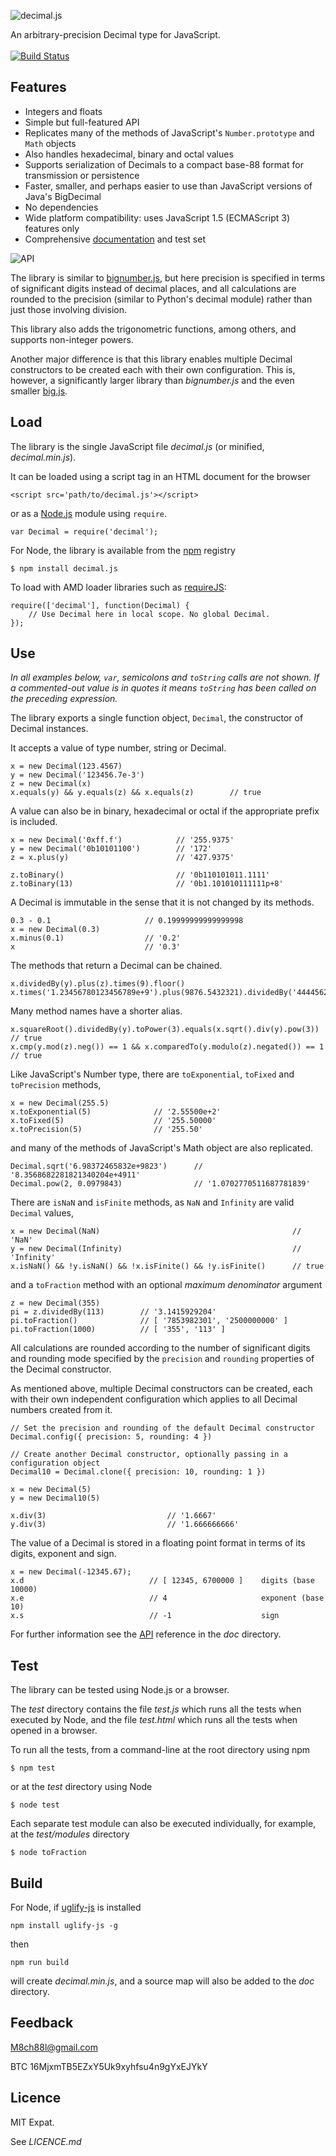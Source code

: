 ![decimal.js](https://raw.githubusercontent.com/MikeMcl/decimal.js/gh-pages/decimaljs.png)

An arbitrary-precision Decimal type for JavaScript.
<br>   
[![Build Status](https://travis-ci.org/MikeMcl/decimal.js.svg)](https://travis-ci.org/MikeMcl/decimal.js)

## Features

  - Integers and floats 
  - Simple but full-featured API
  - Replicates many of the methods of JavaScript's `Number.prototype` and `Math` objects
  - Also handles hexadecimal, binary and octal values
  - Supports serialization of Decimals to a compact base-88 format for transmission or persistence 
  - Faster, smaller, and perhaps easier to use than JavaScript versions of Java's BigDecimal
  - No dependencies
  - Wide platform compatibility: uses JavaScript 1.5 (ECMAScript 3) features only
  - Comprehensive [documentation](http://mikemcl.github.io/decimal.js/) and test set

![API](https://raw.githubusercontent.com/MikeMcl/decimal.js/gh-pages/API.png)

The library is similar to [bignumber.js](https://github.com/MikeMcl/bignumber.js/), but here
precision is specified in terms of significant digits instead of decimal places, and all
calculations are rounded to the precision (similar to Python's decimal module) rather than just
those involving division.

This library also adds the trigonometric functions, among others, and supports non-integer powers.

Another major difference is that this library enables multiple Decimal constructors to be created
 each with their own configuration. This is, however, a significantly larger library than
 *bignumber.js* and the even smaller [big.js](https://github.com/MikeMcl/big.js/).

## Load

The library is the single JavaScript file *decimal.js* (or minified, *decimal.min.js*).

It can be loaded using a script tag in an HTML document for the browser

    <script src='path/to/decimal.js'></script>

or as a [Node.js](http://nodejs.org) module using `require`.

    var Decimal = require('decimal');

For Node, the library is available from the [npm](https://npmjs.org/) registry

    $ npm install decimal.js
    
To load with AMD loader libraries such as [requireJS](http://requirejs.org/):

    require(['decimal'], function(Decimal) {
        // Use Decimal here in local scope. No global Decimal.
    });

## Use

*In all examples below, `var`, semicolons and `toString` calls are not shown.
If a commented-out value is in quotes it means `toString` has been called on the preceding expression.*

The library exports a single function object, `Decimal`, the constructor of Decimal instances.

It accepts a value of type number, string or Decimal.

    x = new Decimal(123.4567)
    y = new Decimal('123456.7e-3')
    z = new Decimal(x)
    x.equals(y) && y.equals(z) && x.equals(z)        // true

A value can also be in binary, hexadecimal or octal if the appropriate prefix is included.

    x = new Decimal('0xff.f')            // '255.9375'
    y = new Decimal('0b10101100')        // '172'
    z = x.plus(y)                        // '427.9375'
    
    z.toBinary()                         // '0b110101011.1111'
    z.toBinary(13)                       // '0b1.101010111111p+8'

A Decimal is immutable in the sense that it is not changed by its methods.

    0.3 - 0.1                     // 0.19999999999999998
    x = new Decimal(0.3)
    x.minus(0.1)                  // '0.2'
    x                             // '0.3'

The methods that return a Decimal can be chained.

    x.dividedBy(y).plus(z).times(9).floor()
    x.times('1.23456780123456789e+9').plus(9876.5432321).dividedBy('4444562598.111772').ceil()

Many method names have a shorter alias.

    x.squareRoot().dividedBy(y).toPower(3).equals(x.sqrt().div(y).pow(3))         // true
    x.cmp(y.mod(z).neg()) == 1 && x.comparedTo(y.modulo(z).negated()) == 1        // true

Like JavaScript's Number type, there are `toExponential`, `toFixed` and `toPrecision` methods,

    x = new Decimal(255.5)
    x.toExponential(5)              // '2.55500e+2'
    x.toFixed(5)                    // '255.50000'
    x.toPrecision(5)                // '255.50'
    
and many of the methods of JavaScript's Math object are also replicated.

    Decimal.sqrt('6.98372465832e+9823')      // '8.3568682281821340204e+4911'
    Decimal.pow(2, 0.0979843)                // '1.0702770511687781839'

There are `isNaN` and `isFinite` methods, as `NaN` and `Infinity` are valid `Decimal` values,

    x = new Decimal(NaN)                                           // 'NaN'
    y = new Decimal(Infinity)                                      // 'Infinity'
    x.isNaN() && !y.isNaN() && !x.isFinite() && !y.isFinite()      // true
    
and a `toFraction` method with an optional *maximum denominator* argument

    z = new Decimal(355)
    pi = z.dividedBy(113)        // '3.1415929204'
    pi.toFraction()              // [ '7853982301', '2500000000' ]
    pi.toFraction(1000)          // [ '355', '113' ]

All calculations are rounded according to the number of significant digits and rounding mode
 specified by the `precision` and `rounding` properties of the Decimal constructor.

As mentioned above, multiple Decimal constructors can be created, each with their own independent
 configuration which applies to all Decimal numbers created from it.

    // Set the precision and rounding of the default Decimal constructor
    Decimal.config({ precision: 5, rounding: 4 })

    // Create another Decimal constructor, optionally passing in a configuration object
    Decimal10 = Decimal.clone({ precision: 10, rounding: 1 })    

    x = new Decimal(5)
    y = new Decimal10(5)

    x.div(3)                           // '1.6667'
    y.div(3)                           // '1.666666666'

The value of a Decimal is stored in a floating point format in terms of its digits, exponent and sign.

    x = new Decimal(-12345.67);
    x.d                            // [ 12345, 6700000 ]    digits (base 10000)
    x.e                            // 4                     exponent (base 10)
    x.s                            // -1                    sign

For further information see the [API](http://mikemcl.github.io/decimal.js/) reference in the *doc* directory.

## Test

The library can be tested using Node.js or a browser.

The *test* directory contains the file *test.js* which runs all the tests when executed by Node, and the file *test.html* which runs all the tests when opened in a browser.

To run all the tests, from a command-line at the root directory using npm

    $ npm test

or at the *test* directory using Node
    
    $ node test
    
Each separate test module can also be executed individually, for example, at the *test/modules* directory

    $ node toFraction


## Build

For Node, if [uglify-js](https://github.com/mishoo/UglifyJS2) is installed

    npm install uglify-js -g

then

    npm run build

will create *decimal.min.js*, and a source map will also be added to the *doc* directory.

## Feedback

<a href='mailto:M8ch88l@gmail.com'>M8ch88l@gmail.com</a>

BTC 16MjxmTB5EZxY5Uk9xyhfsu4n9gYxEJYkY

## Licence

MIT Expat.

See *LICENCE.md*
